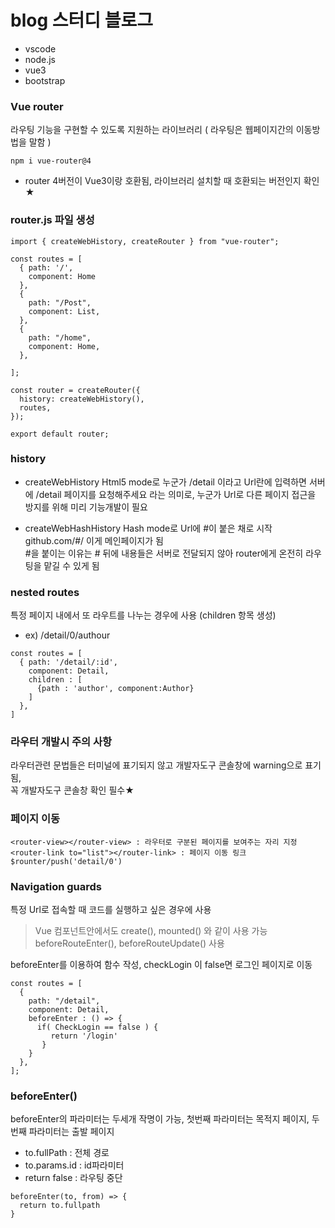 # blog  스터디 블로그

* vscode
* node.js
* vue3
* bootstrap

### Vue router
라우팅 기능을 구현할 수 있도록 지원하는 라이브러리  ( 라우팅은 웹페이지간의 이동방법을 말함 )
```
npm i vue-router@4
```
* router 4버전이 Vue3이랑 호환됨, 라이브러리 설치할 때 호환되는 버전인지 확인★

### router.js 파일 생성
```
import { createWebHistory, createRouter } from "vue-router";

const routes = [
  { path: '/', 
    component: Home
  },
  {
    path: "/Post",
    component: List,
  },
  {
    path: "/home",
    component: Home,
  },
 
];

const router = createRouter({
  history: createWebHistory(),
  routes,
});

export default router; 

```

### history
* createWebHistory 
Html5 mode로 누군가 /detail 이라고 Url란에 입력하면 서버에 /detail 페이지를 요청해주세요 라는 의미로,
누군가 Url로 다른 페이지 접근을 방지를 위해 미리 기능개발이 필요

* createWebHashHistory 
Hash mode로 Url에 #이 붙은 채로 시작 github.com/#/ 이게 메인페이지가 됨  
#을 붙이는 이유는 # 뒤에 내용들은 서버로 전달되지 않아 router에게 온전히 라우팅을 맡길 수 있게 됨


### nested routes 
특정 페이지 내에서 또 라우트를 나누는 경우에 사용 (children 항목 생성)
* ex) /detail/0/authour 
```
const routes = [
  { path: '/detail/:id', 
    component: Detail,
    children : [
      {path : 'author', component:Author}
    ]
  },
]
```

### 라우터 개발시 주의 사항
라우터관련 문법들은 터미널에 표기되지 않고 개발자도구 콘솔창에 warning으로 표기됨,   
꼭 개발자도구 콘솔창 확인 필수★

### 페이지 이동
```
<router-view></router-view> : 라우터로 구분된 페이지를 보여주는 자리 지정
<router-link to="list"></router-link> : 페이지 이동 링크
$rounter/push('detail/0') 
```

### Navigation guards
특정 Url로 접속할 때 코드를 실행하고 싶은 경우에 사용 
> Vue 컴포넌트안에서도 create(), mounted() 와 같이 사용 가능
> beforeRouteEnter(), beforeRouteUpdate() 사용

beforeEnter를 이용하여 함수 작성, checkLogin 이 false면 로그인 페이지로 이동
```
const routes = [
  {
    path: "/detail",
    component: Detail,
    beforeEnter : () => {
      if( CheckLogin == false ) {
         return '/login'
       }
    }
  },
];
```

### beforeEnter()
beforeEnter의 파라미터는 두세개 작명이 가능, 첫번째 파라미터는 목적지 페이지, 두번째 파라미터는 출발 페이지 
* to.fullPath : 전체 경로
* to.params.id : id파라미터
* return false : 라우팅 중단 
```
beforeEnter(to, from) => {
  return to.fullpath
}
```


